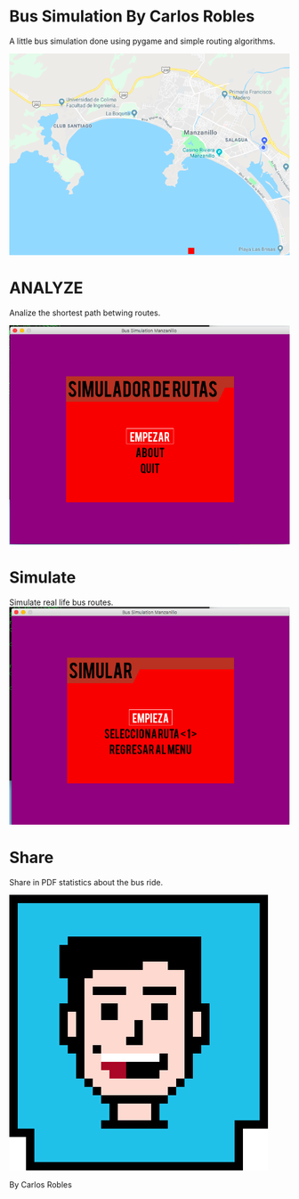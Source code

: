 # Bus Simulation By Carlos Robles
A little bus simulation done using pygame and simple routing algorithms.

![Bus Simulation](Simulacion.png "Bus Simulation")

# ANALYZE 
Analize the shortest path betwing routes.

![Bus Simulation](simulacion2.png "Bus Simulation")

# Simulate
Simulate real life bus routes.
![Bus Simulation](simulacion3.png "Bus Simulation")

# Share
Share in PDF statistics about the bus ride.

![Carlos](carlos_logo.png "By Carlos Robles")

By Carlos Robles
